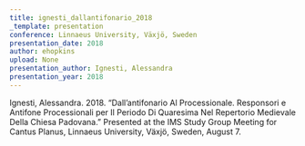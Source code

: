 ```yaml
---
title: ignesti_dallantifonario_2018
_template: presentation
conference: Linnaeus University, Växjö, Sweden
presentation_date: 2018
author: ehopkins
upload: None
presentation_author: Ignesti, Alessandra
presentation_year: 2018
---
```

Ignesti, Alessandra. 2018. “Dall’antifonario Al Processionale. Responsori e Antifone Processionali per Il Periodo Di Quaresima Nel Repertorio Medievale Della Chiesa Padovana.” Presented at the IMS Study Group Meeting for Cantus Planus, Linnaeus University, Växjö, Sweden, August 7.